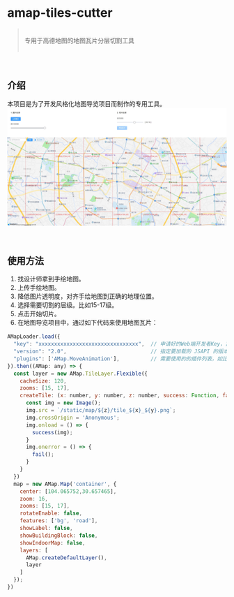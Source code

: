 # amap-tiles-cutter

> &emsp;   
> 专用于高德地图的地图瓦片分层切割工具  
&emsp;

&emsp;
## 介绍
本项目是为了开发风格化地图导览项目而制作的专用工具。 
![封面图](./cover.jpg)

&emsp;

## 使用方法
1. 找设计师拿到手绘地图。
2. 上传手绘地图。
3. 降低图片透明度，对齐手绘地图到正确的地理位置。
4. 选择需要切割的层级。比如15-17级。
5. 点击开始切片。
6. 在地图导览项目中，通过如下代码来使用地图瓦片：
```javascript
AMapLoader.load({
  "key": "xxxxxxxxxxxxxxxxxxxxxxxxxxxxxxxx",  // 申请好的Web端开发者Key，首次调用 load 时必填
  "version": "2.0",                           // 指定要加载的 JSAPI 的版本，缺省时默认为 1.4.15
  "plugins": ['AMap.MoveAnimation'],          // 需要使用的的插件列表，如比例尺'AMap.Scale'等
}).then((AMap: any) => {
  const layer = new AMap.TileLayer.Flexible({
    cacheSize: 120,
    zooms: [15, 17],
    createTile: (x: number, y: number, z: number, success: Function, fail: Function) => {
      const img = new Image();
      img.src = `/static/map/${z}/tile_${x}_${y}.png`;
      img.crossOrigin = 'Anonymous';
      img.onload = () => {
        success(img);
      }
      img.onerror = () => {
        fail();
      }
    }
  })
  map = new AMap.Map('container', {
    center: [104.065752,30.657465],
    zoom: 16,
    zooms: [15, 17],
    rotateEnable: false,
    features: ['bg', 'road'],
    showLabel: false,
    showBuildingBlock: false,
    showIndoorMap: false,
    layers: [
      AMap.createDefaultLayer(),
      layer
    ]
  });
})
```